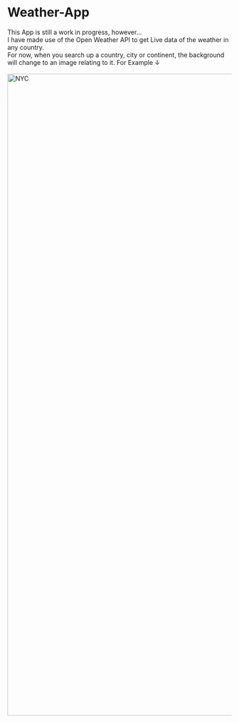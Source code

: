 # Weather-App
This App is still a work in progress, however...
<br>
I have made use of the Open Weather API to get Live data of the weather in any country.
<br>
For now, when you search up a country, city or continent, the background will change to an image relating to it. For Example ↓
<br>
<br>
<img width="1440" alt="NYC" src="https://user-images.githubusercontent.com/94698766/148122206-dc4cd339-615a-4cc1-9b6f-e4728db17d92.png">

